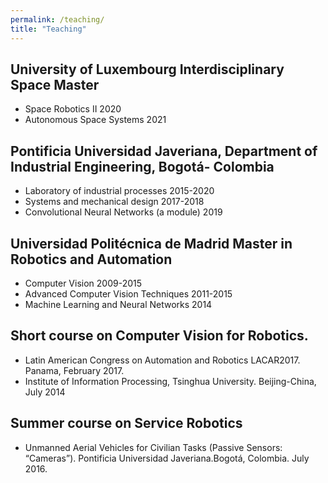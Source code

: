 ```yaml
---
permalink: /teaching/
title: "Teaching"
---
```



## University of Luxembourg Interdisciplinary Space Master
- Space Robotics II					2020 
- Autonomous Space Systems			2021


## Pontificia Universidad Javeriana, Department of Industrial Engineering, Bogotá- Colombia
- Laboratory of industrial processes 		    2015-2020
-	Systems and mechanical design 			    2017-2018
-	Convolutional Neural Networks (a module)	2019


## Universidad Politécnica de Madrid Master in Robotics and Automation
- Computer Vision 					2009-2015
- Advanced Computer Vision Techniques		2011-2015
- Machine Learning and Neural Networks		2014

## Short course on Computer Vision for Robotics. 
- Latin American Congress on Automation and Robotics LACAR2017. Panama, February 2017.
- Institute of Information Processing, Tsinghua University. Beijing-China, July 2014

## Summer course on Service Robotics
- Unmanned Aerial Vehicles for Civilian Tasks (Passive Sensors: “Cameras”). Pontificia Universidad Javeriana.Bogotá, Colombia. July 2016.

